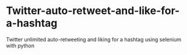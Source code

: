 # Twitter-auto-retweet-and-like-for-a-hashtag
Twitter unlimited auto-retweeting and liking for a hashtag using selenium with python

